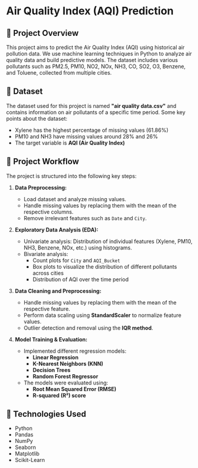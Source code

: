 # Air Quality Index (AQI) Prediction

## 📌 Project Overview
This project aims to predict the Air Quality Index (AQI) using historical air pollution data. We use machine learning techniques in Python to analyze air quality data and build predictive models. The dataset includes various pollutants such as PM2.5, PM10, NO2, NOx, NH3, CO, SO2, O3, Benzene, and Toluene, collected from multiple cities.

## 📂 Dataset
The dataset used for this project is named **"air quality data.csv"** and contains information on air pollutants of a specific time period. Some key points about the dataset:
- Xylene has the highest percentage of missing values (61.86%)
- PM10 and NH3 have missing values around 28% and 26%
- The target variable is **AQI (Air Quality Index)**

## 🚀 Project Workflow
The project is structured into the following key steps:
1. **Data Preprocessing:**
   - Load dataset and analyze missing values.
   - Handle missing values by replacing them with the mean of the respective columns.
   - Remove irrelevant features such as `Date` and `City`.

2. **Exploratory Data Analysis (EDA):**
   - Univariate analysis: Distribution of individual features (Xylene, PM10, NH3, Benzene, NOx, etc.) using histograms.
   - Bivariate analysis:
     - Count plots for `City` and `AQI_Bucket`
     - Box plots to visualize the distribution of different pollutants across cities
     - Distribution of AQI over the time period

3. **Data Cleaning and Preprocessing:**
   - Handle missing values by replacing them with the mean of the respective feature.
   - Perform data scaling using **StandardScaler** to normalize feature values.
   - Outlier detection and removal using the **IQR method**.

4. **Model Training & Evaluation:**
   - Implemented different regression models:
     - **Linear Regression**
     - **K-Nearest Neighbors (KNN)**
     - **Decision Trees**
     - **Random Forest Regressor**
   - The models were evaluated using:
     - **Root Mean Squared Error (RMSE)**
     - **R-squared (R²) score**

## 🚀 Technologies Used
- Python
- Pandas
- NumPy
- Seaborn
- Matplotlib
- Scikit-Learn

